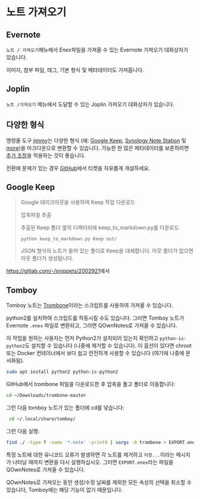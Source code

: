 # 노트 가져오기

## Evernote

`노트 / 가져오기`메뉴에서 *Enex*파일을 가져올 수 있는 Evernote 가져오기 대화상자가 있습니다.

이미지, 첨부 파일, 태그, 기본 형식 및 메타데이터도 가져옵니다.

## Joplin

`노트 /가져오기` 메뉴에서 도달할 수 있는 Joplin 가져오기 대화상자가 있습니다.

## 다양한 형식

명령줄 도구 [jimmy](https://github.com/marph91/jimmy)는 다양한 형식 (예: [Google Keep](https://marph91.github.io/jimmy/formats/google_keep/), [Synology Note Station](https://marph91.github.io/jimmy/formats/synology_note_station/) 및 [more](https://marph91.github.io/jimmy/))을 마크다운으로 변환할 수 있습니다. 가능한 한 많은 메타데이터를 보존하려면 [추가 조정](https://marph91.github.io/jimmy/import_instructions/#qownnotes)을 적용하는 것이 좋습니다.

전환에 문제가 있는 경우 [GitHub](https://github.com/marph91/jimmy/issues)에서 티켓을 자유롭게 개설하세요.

## Google Keep

> Google 테이크아웃을 사용하여 Keep 작업 다운로드
> 
> 압축파일 추출
> 
> 추출된 Keep 폴더 옆의 디렉터리에 keep_to_markdown.py를 다운로드
> 
>     python keep_to_markdown.py Keep out/
>     
> 
> JSON 형식의 노트가 들어 있는 폴더로 Keep을 대체합니다. 아웃 폴더가 없으면 아웃 폴더가 생성됩니다.

<https://gitlab.com/-/snippets/2002921>에서

## Tomboy

Tomboy 노트는 [Trombone](https://github.com/samba/trombone)이라는 스크립트를 사용하여 가져올 수 있습니다.

python2를 설치하여 스크립트를 작동시킬 수도 있습니다. 그러면 Tomboy 노트가 Evernote `.enex` 파일로 변환되고, 그러면 QOwnNotes로 가져올 수 있습니다.

이 작업을 원하는 사용자는 먼저 Python2가 설치되어 있는지 확인하고 `python-is-python2`도 설치할 수 있습니다 (나중에 제거할 수 있습니다). 이 옵션이 있다면 chroot 또는 Docker 컨테이너에서 보다 쉽고 안전하게 사용할 수 있습니다 (여기에 나중에 문서화됨).

```bash
sudo apt install python2 python-is-python2
```

GitHub에서 trombone 파일을 다운로드한 후 압축을 풀고 폴더로 이동합니다:

```bash
cd ~/Downloads/trombone-master
```

그런 다음 tomboy 노트가 있는 폴더에 cd를 넣습니다:

```bash
 cd ~/.local/share/tomboy/
```

그런 다음 실행:

```bash
find ./ -type f -name '*.note' -print0 | xargs -0 trombone > EXPORT.enex
```

특정 노트에 대한 유니코드 오류가 발생하면 각 노트를 제거하고 `저장...`이라는 메시지가 나타날 때까지 변환을 다시 실행하십시오. 그러면 `EXPORT.enex`라는 파일을 QOwnNotes로 가져올 수 있습니다.

QOwnNotes로 가져오는 동안 생성/수정 날짜를 제외한 모든 속성의 선택을 취소할 수 있습니다, Tomboy에는 해당 기능이 없기 때문입니다.
